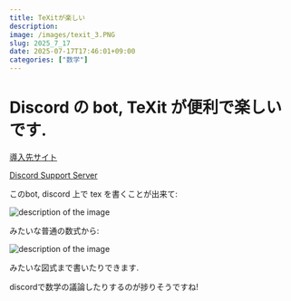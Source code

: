 ```yaml
---
title: TeXitが楽しい
description: 
image: /images/texit_3.PNG
slug: 2025_7_17
date: 2025-07-17T17:46:01+09:00
categories: ["数学"]
---
```


# Discord の bot, TeXit が便利で楽しいです.

[導入先サイト](https://top.gg/bot/510789298321096704)

[Discord Support Server](https://discord.gg/YySNRUHpcR)

このbot, discord 上で tex を書くことが出来て:

![description of the image](/images/texit_1.PNG)

みたいな普通の数式から:

![description of the image](/images/texit_2.PNG)

みたいな図式まで書いたりできます.

discordで数学の議論したりするのが捗りそうですね!
